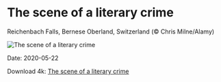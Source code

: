# The scene of a literary crime

Reichenbach Falls, Bernese Oberland, Switzerland (© Chris Milne/Alamy)

![The scene of a literary crime](https://bing.com/th?id=OHR.ReichenbachFalls_EN-US9352987746_UHD.jpg&rf=LaDigue_UHD.jpg&pid=hp&w=1024&h=576)

Date: 2020-05-22

Download 4k: [The scene of a literary crime](https://bing.com/th?id=OHR.ReichenbachFalls_EN-US9352987746_UHD.jpg&rf=LaDigue_UHD.jpg&pid=hp&w=3840&h=2160)

